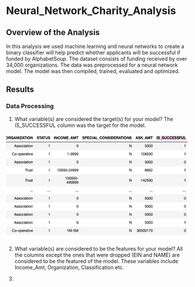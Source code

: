 # Neural_Network_Charity_Analysis

## Overview of the Analysis 
In this analysis we used machine learning and neural networks to create a binary classifier will help predict whether applicants will be successful if funded by AlphabetSoup. The dataset consists of funding received by over 34,000 organizations. The data was preprocessed for a neural network model. The model was then compiled, trained, evaluated and optimized. 

## Results 
### Data Processing
1) What variable(s) are considered the target(s) for your model?
The IS_SUCCESSFUL column was the target for the model. 

![IS_SUCCESSFUL column](Images/IS_SUCCESSFUL.png)

2) What variable(s) are considered to be the features for your model?
All the columns except the ones that were dropped (EIN and NAME) are considered to be the featured of the model. These variables include Income_Amt, Organization, Classification etc. 

3) 
